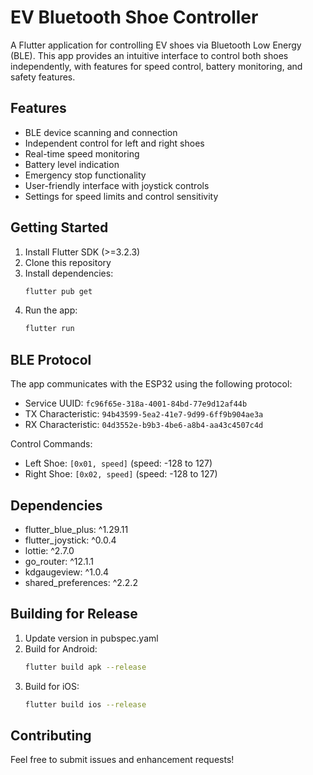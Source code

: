# EV Bluetooth Shoe Controller

A Flutter application for controlling EV shoes via Bluetooth Low Energy (BLE). This app provides an intuitive interface to control both shoes independently, with features for speed control, battery monitoring, and safety features.

## Features

- BLE device scanning and connection
- Independent control for left and right shoes
- Real-time speed monitoring
- Battery level indication
- Emergency stop functionality
- User-friendly interface with joystick controls
- Settings for speed limits and control sensitivity

## Getting Started

1. Install Flutter SDK (>=3.2.3)
2. Clone this repository
3. Install dependencies:
   ```bash
   flutter pub get
   ```
4. Run the app:
   ```bash
   flutter run
   ```

## BLE Protocol

The app communicates with the ESP32 using the following protocol:

- Service UUID: `fc96f65e-318a-4001-84bd-77e9d12af44b`
- TX Characteristic: `94b43599-5ea2-41e7-9d99-6ff9b904ae3a`
- RX Characteristic: `04d3552e-b9b3-4be6-a8b4-aa43c4507c4d`

Control Commands:
- Left Shoe: `[0x01, speed]` (speed: -128 to 127)
- Right Shoe: `[0x02, speed]` (speed: -128 to 127)

## Dependencies

- flutter_blue_plus: ^1.29.11
- flutter_joystick: ^0.0.4
- lottie: ^2.7.0
- go_router: ^12.1.1
- kdgaugeview: ^1.0.4
- shared_preferences: ^2.2.2

## Building for Release

1. Update version in pubspec.yaml
2. Build for Android:
   ```bash
   flutter build apk --release
   ```
3. Build for iOS:
   ```bash
   flutter build ios --release
   ```

## Contributing

Feel free to submit issues and enhancement requests! 